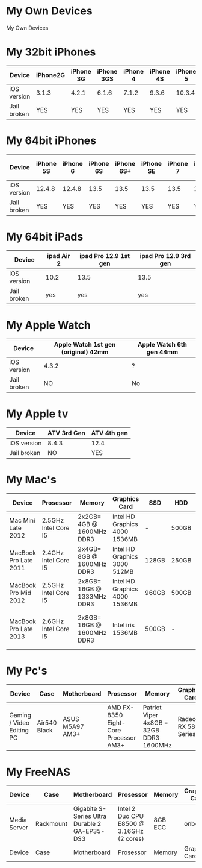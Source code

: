 # My Own Devices
My Own Devices

# My 32bit iPhones
| Device      | iPhone2G | iPhone 3G | iPhone 3GS| iPhone 4 | iPhone 4S | iPhone 5 | iPhone 5C | 
| ---------- | ---------- | ---------- | ---------- | ---------- | ---------- | ---------- |---------- |
| iOS version | 3.1.3 | 4.2.1 |6.1.6 | 7.1.2 | 9.3.6 | 10.3.4 | 10.3.3 | 
| Jail broken | YES | YES | YES | YES | YES | YES | YES |


# My 64bit iPhones
| Device | iPhone 5S | iPhone 6 | iPhone 6S | iPhone 6S+ | iPhone SE |iPhone 7 |iPhone 7+ | iPhone 8+ | iPhone 11 Pro Max |
| ---------- | ---------- | ---------- | ---------- | ---------- | ---------- | ---------- |---------- |---------- |---------- |
| iOS version | 12.4.8 | 12.4.8   | 13.5 |  13.5| 13.5 | 13.5 | 13.7 |13.5 |13.5 |
| Jail broken | YES    |  YES   |  YES |  YES |    YES |    YES |  YES | YES | YES |


# My 64bit iPads
| Device | ipad Air 2 | ipad Pro 12.9 1st gen | ipad Pro 12.9 3rd gen |
| ---------- | ---------- | ---------- | ---------- | 
| iOS version | 10.2 | 13.5 | 13.5 | 
| Jail broken | yes | yes | yes | 


# My Apple Watch
| Device | Apple Watch 1st gen (original) 42mm | Apple Watch 6th gen 44mm |
| ---------- | ---------- | ---------- |
| iOS version | 4.3.2 |  ? |
| Jail broken | NO |  No |


# My Apple tv
| Device | ATV 3rd Gen | ATV 4th gen | 
| ---------- | ---------- | ---------- |  
| iOS version | 8.4.3 | 12.4 |  
| Jail broken | NO | YES |   


# My Mac's
| Device | Prosessor | Memory | Graphics Card | SSD | HDD | OS |
| ---------- | ---------- | ----------  | ---------- | ---------- | ---------- | ---------- |  
| Mac Mini Late 2012  | 2.5GHz Intel Core I5 | 2x2GB= 4GB @ 1600MHz DDR3 | Intel HD Graphics 4000 1536MB | - | 500GB | MacOS Catalina 10.15.7  |
| MacBook Pro Late 2011  | 2.4GHz Intel Core I5 | 2x4GB= 8GB @ 1600MHz DDR3 | Intel HD Graphics 3000 512MB | 128GB | 250GB | MacOS High Sierra 10.13.6  | 
| MacBook Pro Mid 2012  | 2.5GHz Intel Core I5 | 2x8GB= 16GB @ 1333MHz DDR3 | Intel HD Graphics 4000 1536MB | 960GB | 500GB | MacOS Catalina 10.15.6  |
| MacBook Pro Late 2013  | 2.6GHz Intel Core I5 | 2x8GB= 16GB @ 1600MHz DDR3 | Intel iris 1536MB | 500GB | - | MacOS Big Sur 11.0.1 Beta 1 20B5012d  |


# My Pc's
| Device | Case | Motherboard  | Prosessor | Memory | Graphics Card | CPU Cooling | PSU | SSD | HDD | OS |
| ---------- | ---------- | ----------  | ---------- | ---------- | ---------- | ---------- | ---------- | ---------- | ---------- |---------- |
| Gaming / Video Editing PC  | Air540 Black | ASUS M5A97 AM3+ | AMD FX-8350 Eight-Core Processor AM3+| Patriot Viper 4x8GB = 32GB DDR3 1600MHz | Radeon RX 580 Series | CorseAir H80I V2 | PSU | SanDisk Ultra3D 500GB | WestenDigital 500GB Blue | Windows 10 Pro 64-bit |


# My FreeNAS
| Device | Case | Motherboard  | Prosessor | Memory | Graphics Card | CPU Cooling | PSU | SSD | HDD | OS |
| ---------- | ---------- | ----------  | ---------- | ---------- | ---------- | ---------- | ---------- | ---------- | ---------- |---------- |
| Media Server | Rackmount | Gigabite S-Series Ultra Durable 2 GA-EP35-DS3  | Intel 2 Duo CPU E8500 @ 3.16GHz (2 cores) | 8GB ECC| onboard | Stock Cooler | PSU | 32GB USB | 10x4TB | 11.3-U5 |
| Device | Case | Motherboard  | Prosessor | Memory | Graphics Card |---------- | PSU | SSD | HDD | HDD |
